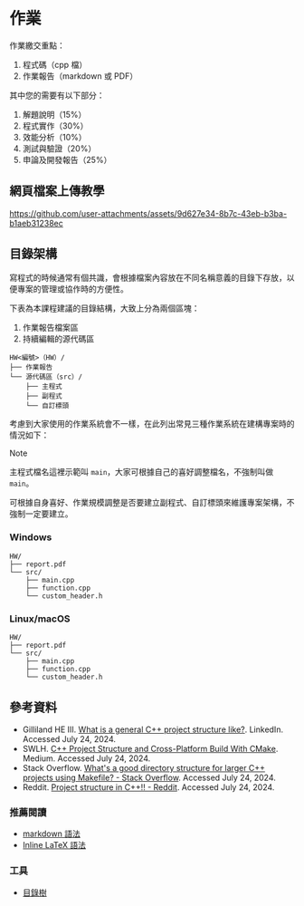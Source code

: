 # 作業

作業繳交重點：

1. 程式碼（cpp 檔）
2. 作業報告（markdown 或 PDF）

其中您的需要有以下部分：

1. 解題說明（15%）
2. 程式實作（30%）
3. 效能分析（10%）
4. 測試與驗證（20%）
5. 申論及開發報告（25%）

## 網頁檔案上傳教學

<https://github.com/user-attachments/assets/9d627e34-8b7c-43eb-b3ba-b1aeb31238ec>

## 目錄架構

寫程式的時候通常有個共識，會根據檔案內容放在不同名稱意義的目錄下存放，以便專案的管理或協作時的方便性。

下表為本課程建議的目錄結構，大致上分為兩個區塊：

1. 作業報告檔案區
2. 持續編輯的源代碼區

```plain
HW<編號>（HW）/
├── 作業報告
└── 源代碼區（src）/
    ├── 主程式
    ├── 副程式
    └── 自訂標頭
```

考慮到大家使用的作業系統會不一樣，在此列出常見三種作業系統在建構專案時的情況如下：

> [!NOTE]
> 主程式檔名這裡示範叫 `main`，大家可根據自己的喜好調整檔名，不強制叫做 `main`。
>
> 可根據自身喜好、作業規模調整是否要建立副程式、自訂標頭來維護專案架構，不強制一定要建立。

### Windows

```plain
HW/
├── report.pdf
└── src/
    ├── main.cpp
    ├── function.cpp
    └── custom_header.h
```

### Linux/macOS

```plain
HW/
├── report.pdf
└── src/
    ├── main.cpp
    ├── function.cpp
    └── custom_header.h
```

## 參考資料

- Gilliland HE III. [What is a general C++ project structure like?](https://www.linkedin.com/pulse/what-general-c-project-structure-like-herbert-elwood-gilliland-iii). LinkedIn. Accessed July 24, 2024.
- SWLH. [C++ Project Structure and Cross-Platform Build With CMake](https://medium.com/swlh/c-project-structure-for-cmake-67d60135f6f5). Medium. Accessed July 24, 2024.
- Stack Overflow. [What's a good directory structure for larger C++ projects using Makefile? - Stack Overflow](https://stackoverflow.com/questions/2360734/whats-a-good-directory-structure-for-larger-c-projects-using-makefile). Accessed July 24, 2024.
- Reddit. [Project structure in C++!! - Reddit](https://www.reddit.com/r/cpp_questions/comments/m7k0bs/project_structure_in_c/). Accessed July 24, 2024.

### 推薦閱讀

- [markdown 語法](https://markdown.tw/)
- [Inline LaTeX 語法](https://hackmd.io/@sysprog/gnu-linux-dev/https%3A%2F%2Fhackmd.io%2Fs%2FB1RwlM85Z)

### 工具

- [目錄樹](https://tree.nathanfriend.io/)
